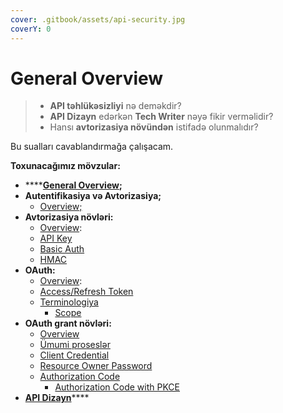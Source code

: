 ```yaml
---
cover: .gitbook/assets/api-security.jpg
coverY: 0
---
```


# General Overview

> * **API təhlükəsizliyi** nə deməkdir?&#x20;
> * **API Dizayn** edərkən **Tech Writer** nəyə fikir verməlidir?
> * Hansı **avtorizasiya növündən** istifadə olunmalıdır?

Bu sualları cavablandırmağa çalışacam.



**Toxunacağımız mövzular:**

* ****[**General Overview**](./)**;**
* **Autentifikasiya və Avtorizasiya;**
  * [Overview;](giris.md)
* **Avtorizasiya növləri:**
  * [Overview](giris.md):
  * [API Key](avtorizasiya-noevl-ri/api-key.md)
  * [Basic Auth](avtorizasiya-noevl-ri/basic-auth.md)
  * [HMAC](avtorizasiya-noevl-ri/hmac.md)
* **OAuth:**
  * [Overview](oauth/overview.md):
  * [Access/Refresh Token](oauth/access-refresh-token.md)
  * [Terminologiya](oauth/terminologiya/)
    * [Scope](oauth/terminologiya/scope.md)
* **OAuth grant növləri:**
  * [Overview](oauth-grant-noevl-ri/overview.md)
  * [Ümumi proseslər](oauth-grant-noevl-ri/uemumi-proses.md)
  * [Client Credential](oauth-grant-noevl-ri/client-credentials.md)
  * [Resource Owner Password](oauth-grant-noevl-ri/resource-owner-password.md)
  * [Authorization Code](oauth-grant-noevl-ri/authorization-code/)
    * [Authorization Code with PKCE](oauth-grant-noevl-ri/authorization-code/authorization-code-with-pkce.md)
* [**API Dizayn**](api-dizayn.md)****
